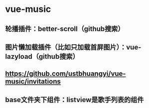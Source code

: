 # vue-music

## 轮播插件：better-scroll（github搜索）

## 图片懒加载插件（比如只加载首屏图片）：vue-lazyload（github搜索）

## https://github.com/ustbhuangyi/vue-music/invitations

## base文件夹下组件：listview是歌手列表的组件
